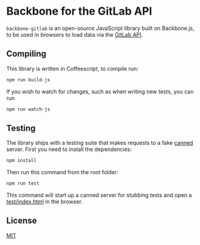 Backbone for the GitLab API
==================================================

`backbone-gitlab` is an open-source JavaScript library built on Backbone.js, to be used in browsers to load data via the [GitLab API](http://api.gitlab.org/).

Compiling
-------

This library is written in Coffeescript, to compile run:

```bash
npm run build-js
```

If you wish to watch for changes, such as when writing new tests, you can run

```bash
npm run watch-js
```

Testing
-------

The library ships with a testing suite that makes requests to a fake [canned](https://github.com/sideshowcoder/canned) server. First you need to install the dependencies:

```bash
npm install
```

Then run this command from the root folder:

```bash
npm run test
```

This command will start up a canned server for stubbing tests and open a [test/index.html](https://github.com/oreillymedia/backbone-gitlab/blob/master/test/index.html) in the browser.


License
-------

[MIT](https://github.com/oreillymedia/backbone-gitlab/blob/master/LICENSE)